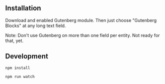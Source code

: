 ## Installation
Download and enabled Gutenberg module.
Then just choose "Gutenberg Blocks" at any long text field.

Note: Don't use Gutenberg on more than one field per entity. Not ready for that, yet.

## Development
`npm install`

`npm run watch`

